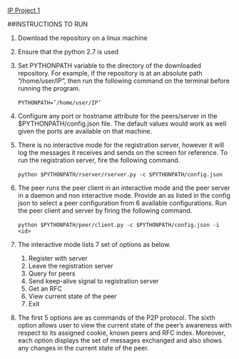 [IP Project 1](https://courses.ncsu.edu/csc573/lec/001/wrap/proj1.pdf)

##INSTRUCTIONS TO RUN
1. Download the repository on a linux machine
2. Ensure that the python 2.7 is used
3. Set PYTHONPATH variable to the directory of the downloaded repository. For example, if the repository is at an absolute path “/home/user/IP”, then run the following command on the terminal before running the program.
	<br><br>```PYTHONPATH=’/home/user/IP’```


4. Configure any port or hostname attribute for the peers/server in the $PYTHONPATH/config.json file. The default values would work as well given the ports are available on that machine.
5. There is no interactive mode for the registration server, however it will log the messages it receives and sends on the screen for reference. To run the registration server, fire the following command.
	<br><br>```python $PYTHONPATH/rserver/rserver.py -c $PYTHONPATH/config.json```


6. The peer runs the peer client in an interactive mode and the peer server in a daemon and non interactive mode. Provide an <id> as listed in the config json to select a peer configuration from 6 available configurations. Run the peer client and server by firing the following command.
	<br><br>```python $PYTHONPATH/peer/client.py -c $PYTHONPATH/config.json -i <id>```

7. The interactive mode lists 7 set of options as below.
    1. Register with server
    2. Leave the registration server
    3. Query for peers
    4. Send keep-alive signal to registration server
    5. Get an RFC
    6. View current state of the peer
    0. Exit


8. The first 5 options are as commands of the P2P protocol. The sixth option allows user to view the current state of the peer’s awareness with respect to its assigned cookie, known peers and RFC index. Moreover, each option displays the set of messages exchanged and also shows any changes in the current state of the peer.

